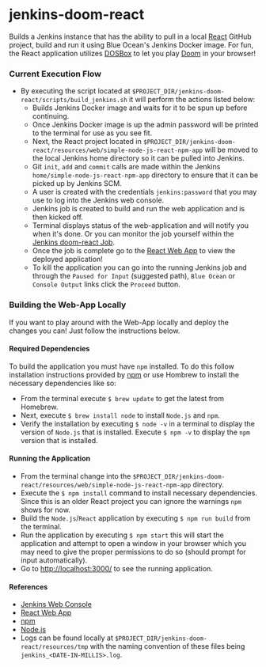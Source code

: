 # jenkins-doom-react
Builds a Jenkins instance that has the ability to pull in a local [React](https://reactjs.org/) GitHub project, build and run it using Blue Ocean's Jenkins Docker image. For fun, the React application utilizes [DOSBox](https://www.dosbox.com/) to let you play [Doom](https://doom.fandom.com/wiki/Doom) in your browser!

### Current Execution Flow
- By executing the script located at `$PROJECT_DIR/jenkins-doom-react/scripts/build_jenkins.sh` it will perform the actions listed below:
  - Builds Jenkins Docker image and waits for it to be spun up before continuing.
  - Once Jenkins Docker image is up the admin password will be printed to the terminal for use as you see fit.
  - Next, the React project located in `$PROJECT_DIR/jenkins-doom-react/resources/web/simple-node-js-react-npm-app` will be moved to the local Jenkins home directory so it can be pulled into Jenkins.
  - Git `init`, `add` and `commit` calls are made within the Jenkins `home/simple-node-js-react-npm-app` directory to ensure that it can be picked up by Jenkins SCM.
  - A user is created with the credentials `jenkins:password` that you may use to log into the Jenkins web console.
  - Jenkins job is created to build and run the web application and is then kicked off.
  - Terminal displays status of the web-application and will notify you when it's done. Or you can monitor the job yourself within the [Jenkins doom-react Job](http://localhost:8082/job/doom-react).
  - Once the job is complete go to the [React Web App](http://localhost:3000) to view the deployed application!
  - To kill the application you can go into the running Jenkins job and through the `Paused for Input` (suggested path), `Blue Ocean` or `Console Output` links click the `Proceed` button.

### Building the Web-App Locally
If you want to play around with the Web-App locally and deploy the changes you can! Just follow the instructions below.
#### Required Dependencies
To build the application you must have `npm` installed. To do this follow installation instructions provided by [npm](https://www.npmjs.com/get-npm) or use Hombrew to install the necessary dependencies like so:
- From the terminal execute `$ brew update` to get the latest from Homebrew.
- Next, execute `$ brew install node` to install `Node.js` and `npm`.
- Verify the installation by executing `$ node -v` in a terminal to display the version of `Node.js` that is installed. Execute `$ npm -v` to display the `npm` version that is installed.

#### Running the Application
- From the terminal change into the `$PROJECT_DIR/jenkins-doom-react/resources/web/simple-node-js-react-npm-app` directory.
- Execute the `$ npm install` command to install necessary dependencies. Since this is an older React project you can ignore the warnings `npm` shows for now.
- Build the `Node.js`/`React` application by executing `$ npm run build` from the terminal.
- Run the application by executing `$ npm start` this will start the application and attempt to open a window in your browser which you may need to give the proper permissions to do so (should prompt for input automatically).
- Go to [http://localhost:3000/](http://localhost:3000/) to see the running application.

#### References
- [Jenkins Web Console](http://localhost:8082)
- [React Web App](http://localhost:3000)
- [npm](https://www.npmjs.com/)
- [Node.js](https://nodejs.org/en/)
- Logs can be found locally at `$PROJECT_DIR/jenkins-doom-react/resources/tmp` with the naming convention of these files being `jenkins_<DATE-IN-MILLIS>.log`.